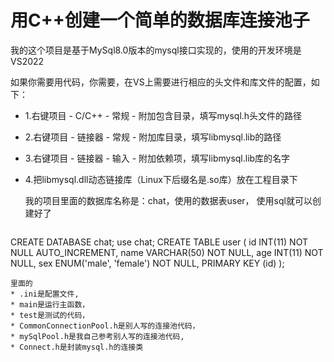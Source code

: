 # 用C++创建一个简单的数据库连接池子
我的这个项目是基于MySql8.0版本的mysql接口实现的，使用的开发环境是VS2022

如果你需要用代码，你需要，在VS上需要进行相应的头文件和库文件的配置，如下：
* 1.右键项目 - C/C++ - 常规 - 附加包含目录，填写mysql.h头文件的路径
* 2.右键项目 - 链接器 - 常规 - 附加库目录，填写libmysql.lib的路径
* 3.右键项目 - 链接器 - 输入 - 附加依赖项，填写libmysql.lib库的名字
* 4.把libmysql.dll动态链接库（Linux下后缀名是.so库）放在工程目录下

  我的项目里面的数据库名称是：chat，使用的数据表user，
  使用sql就可以创建好了
  ```
CREATE DATABASE chat;
use chat;
CREATE TABLE user (
       id INT(11) NOT NULL AUTO_INCREMENT,
       name VARCHAR(50) NOT NULL,
       age INT(11) NOT NULL,
        sex ENUM('male', 'female') NOT NULL,
        PRIMARY KEY (id)
      );
  ```
里面的
* .ini是配置文件,
* main是运行主函数，
* test是测试的代码，
* CommonConnectionPool.h是别人写的连接池代码，
* mySqlPool.h是我自己参考别人写的连接池代码,
* Connect.h是封装mysql.h的连接类

